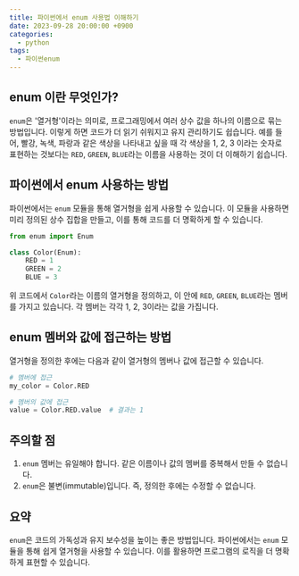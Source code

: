 ```yaml
---
title: 파이썬에서 enum 사용법 이해하기
date: 2023-09-28 20:00:00 +0900
categories:
  - python
tags:
  - 파이썬enum
---
```


## enum 이란 무엇인가?

`enum`은 '열거형'이라는 의미로, 프로그래밍에서 여러 상수 값을 하나의 이름으로 묶는 방법입니다. 이렇게 하면 코드가 더 읽기 쉬워지고 유지 관리하기도 쉽습니다. 예를 들어, 빨강, 녹색, 파랑과 같은 색상을 나타내고 싶을 때 각 색상을 1, 2, 3 이라는 숫자로 표현하는 것보다는 `RED`, `GREEN`, `BLUE`라는 이름을 사용하는 것이 더 이해하기 쉽습니다.

## 파이썬에서 enum 사용하는 방법

파이썬에서는 `enum` 모듈을 통해 열거형을 쉽게 사용할 수 있습니다. 이 모듈을 사용하면 미리 정의된 상수 집합을 만들고, 이를 통해 코드를 더 명확하게 할 수 있습니다.

```python
from enum import Enum

class Color(Enum):
    RED = 1
    GREEN = 2
    BLUE = 3
```

위 코드에서 `Color`라는 이름의 열거형을 정의하고, 이 안에 `RED`, `GREEN`, `BLUE`라는 멤버를 가지고 있습니다. 각 멤버는 각각 1, 2, 3이라는 값을 가집니다.

## enum 멤버와 값에 접근하는 방법

열거형을 정의한 후에는 다음과 같이 열거형의 멤버나 값에 접근할 수 있습니다.

```python
# 멤버에 접근
my_color = Color.RED

# 멤버의 값에 접근
value = Color.RED.value  # 결과는 1
```

## 주의할 점

1. `enum` 멤버는 유일해야 합니다. 같은 이름이나 값의 멤버를 중복해서 만들 수 없습니다.
2. `enum`은 불변(immutable)입니다. 즉, 정의한 후에는 수정할 수 없습니다.

## 요약

`enum`은 코드의 가독성과 유지 보수성을 높이는 좋은 방법입니다. 파이썬에서는 `enum` 모듈을 통해 쉽게 열거형을 사용할 수 있습니다. 이를 활용하면 프로그램의 로직을 더 명확하게 표현할 수 있습니다.